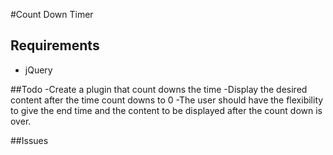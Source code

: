 #Count Down Timer

## Requirements
- jQuery

##Todo
-Create a plugin that count downs the time
-Display the desired content after the time count downs to 0
-The user should have the flexibility to give the end time and the content to be
displayed after the count down is over.

##Issues
